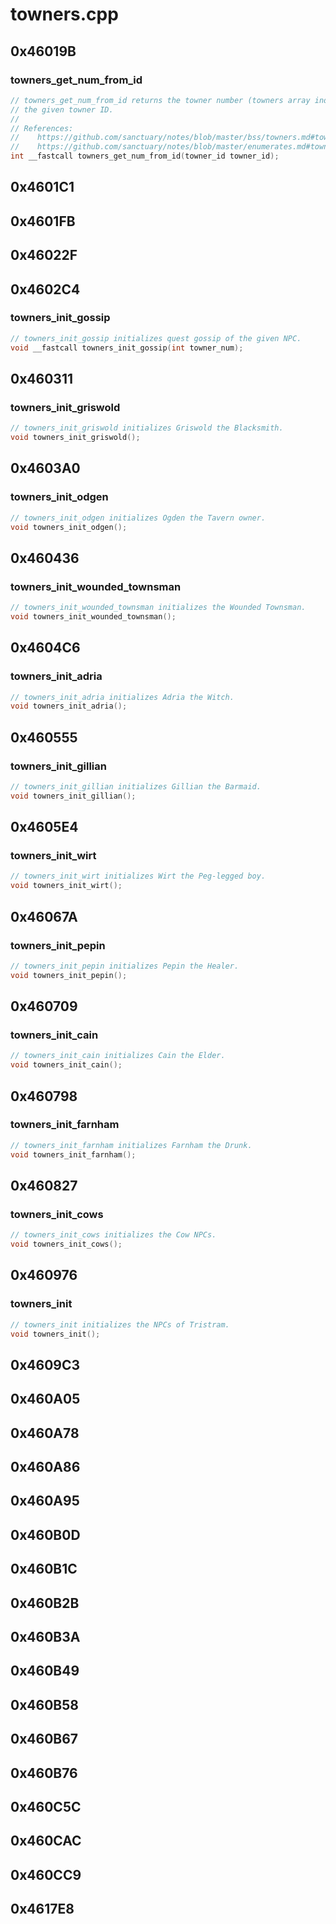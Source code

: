 # towners.cpp

## 0x46019B

### towners_get_num_from_id

```c
// towners_get_num_from_id returns the towner number (towners array index) of
// the given towner ID.
//
// References:
//    https://github.com/sanctuary/notes/blob/master/bss/towners.md#towners
//    https://github.com/sanctuary/notes/blob/master/enumerates.md#towner_id
int __fastcall towners_get_num_from_id(towner_id towner_id);
```

## 0x4601C1

## 0x4601FB

## 0x46022F

## 0x4602C4

### towners_init_gossip

```c
// towners_init_gossip initializes quest gossip of the given NPC.
void __fastcall towners_init_gossip(int towner_num);
```

## 0x460311

### towners_init_griswold

```c
// towners_init_griswold initializes Griswold the Blacksmith.
void towners_init_griswold();
```

## 0x4603A0

### towners_init_odgen

```c
// towners_init_odgen initializes Ogden the Tavern owner.
void towners_init_odgen();
```

## 0x460436

### towners_init_wounded_townsman

```c
// towners_init_wounded_townsman initializes the Wounded Townsman.
void towners_init_wounded_townsman();
```

## 0x4604C6

### towners_init_adria

```c
// towners_init_adria initializes Adria the Witch.
void towners_init_adria();
```

## 0x460555

### towners_init_gillian

```c
// towners_init_gillian initializes Gillian the Barmaid.
void towners_init_gillian();
```

## 0x4605E4

### towners_init_wirt

```c
// towners_init_wirt initializes Wirt the Peg-legged boy.
void towners_init_wirt();
```

## 0x46067A

### towners_init_pepin

```c
// towners_init_pepin initializes Pepin the Healer.
void towners_init_pepin();
```

## 0x460709

### towners_init_cain

```c
// towners_init_cain initializes Cain the Elder.
void towners_init_cain();
```

## 0x460798

### towners_init_farnham

```c
// towners_init_farnham initializes Farnham the Drunk.
void towners_init_farnham();
```

## 0x460827

### towners_init_cows

```c
// towners_init_cows initializes the Cow NPCs.
void towners_init_cows();
```

## 0x460976

### towners_init

```c
// towners_init initializes the NPCs of Tristram.
void towners_init();
```

## 0x4609C3

## 0x460A05

## 0x460A78

## 0x460A86

## 0x460A95

## 0x460B0D

## 0x460B1C

## 0x460B2B

## 0x460B3A

## 0x460B49

## 0x460B58

## 0x460B67

## 0x460B76

## 0x460C5C

## 0x460CAC

## 0x460CC9

## 0x4617E8
